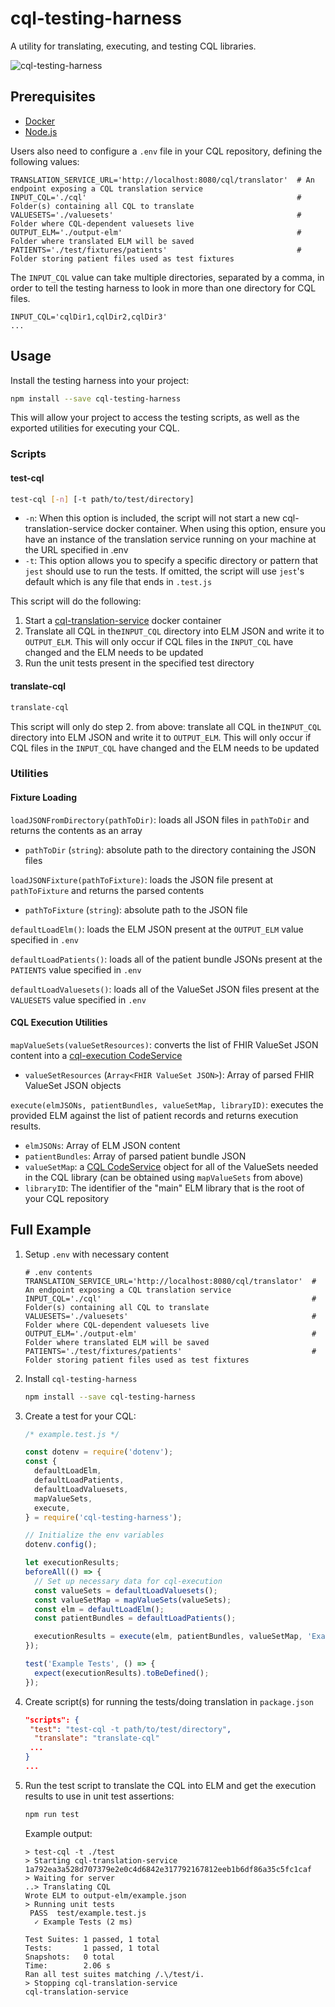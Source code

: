 # cql-testing-harness

A utility for translating, executing, and testing CQL libraries.

![cql-testing-harness](https://user-images.githubusercontent.com/16297930/114772263-9a29e400-9d3b-11eb-9795-90a54af89f80.png)

## Prerequisites

* [Docker](https://docker.com)
* [Node.js](https://nodejs.org/en/)

Users also need to configure a `.env` file in your CQL repository, defining the following values:

```
TRANSLATION_SERVICE_URL='http://localhost:8080/cql/translator'  # An endpoint exposing a CQL translation service
INPUT_CQL='./cql'                                               # Folder(s) containing all CQL to translate
VALUESETS='./valuesets'                                         # Folder where CQL-dependent valuesets live
OUTPUT_ELM='./output-elm'                                       # Folder where translated ELM will be saved
PATIENTS='./test/fixtures/patients'                             # Folder storing patient files used as test fixtures
```

The `INPUT_CQL` value can take multiple directories, separated by a comma, in order to tell the testing harness to look in more than one directory for CQL files.

```
INPUT_CQL='cqlDir1,cqlDir2,cqlDir3'
...
```

## Usage

Install the testing harness into your project:

``` bash
npm install --save cql-testing-harness
```

This will allow your project to access the testing scripts, as well as the exported utilities for executing your CQL.

### Scripts

#### test-cql

``` bash
test-cql [-n] [-t path/to/test/directory]
```

* `-n`: When this option is included, the script will not start a new cql-translation-service docker container. When using this option, ensure you have an instance of the translation service running on your machine at the URL specified in .env
* `-t`: This option allows you to specify a specific directory or pattern that `jest` should use to run the tests. If omitted, the script will use `jest`'s default which is any file that ends in `.test.js`

This script will do the following:

1. Start a [cql-translation-service](https://github.com/cqframework/cql-translation-service) docker container
2. Translate all CQL in the`INPUT_CQL` directory into ELM JSON and write it to `OUTPUT_ELM`. This will only occur if CQL files in the `INPUT_CQL` have changed and the ELM needs to be updated
3. Run the unit tests present in the specified test directory

#### translate-cql

``` bash
translate-cql
```

This script will only do step 2. from above: translate all CQL in the`INPUT_CQL` directory into ELM JSON and write it to `OUTPUT_ELM`. This will only occur if CQL files in the `INPUT_CQL` have changed and the ELM needs to be updated

### Utilities

#### Fixture Loading

`loadJSONFromDirectory(pathToDir)`: loads all JSON files in `pathToDir` and returns the contents as an array

* `pathToDir` (`string`): absolute path to the directory containing the JSON files

`loadJSONFixture(pathToFixture)`: loads the JSON file present at `pathToFixture` and returns the parsed contents

* `pathToFixture` (`string`): absolute path to the JSON file

`defaultLoadElm()`: loads the ELM JSON present at the `OUTPUT_ELM` value specified in `.env`

`defaultLoadPatients()`: loads all of the patient bundle JSONs present at the `PATIENTS` value specified in `.env`

`defaultLoadValuesets()`: loads all of the ValueSet JSON files present at the `VALUESETS` value specified in `.env`

#### CQL Execution Utilities

`mapValueSets(valueSetResources)`: converts the list of FHIR ValueSet JSON content into a [cql-execution CodeService](https://github.com/cqframework/cql-execution/blob/master/src/cql-code-service.js)

* `valueSetResources` (`Array<FHIR ValueSet JSON>`): Array of parsed FHIR ValueSet JSON objects

`execute(elmJSONs, patientBundles, valueSetMap, libraryID)`: executes the provided ELM against the list of patient records and returns execution results. 

* `elmJSONs`: Array of ELM JSON content
* `patientBundles`: Array of parsed patient bundle JSON
* `valueSetMap`: a  [CQL CodeService](https://github.com/cqframework/cql-execution/blob/master/src/cql-code-service.js) object for all of the ValueSets needed in the CQL library (can be obtained using `mapValueSets` from above)
* `libraryID`: The identifier of the "main" ELM library that is the root of your CQL repository

## Full Example

1. Setup `.env` with necessary content

   ```
   # .env contents
   TRANSLATION_SERVICE_URL='http://localhost:8080/cql/translator'  # An endpoint exposing a CQL translation service
   INPUT_CQL='./cql'                                               # Folder(s) containing all CQL to translate
   VALUESETS='./valuesets'                                         # Folder where CQL-dependent valuesets live
   OUTPUT_ELM='./output-elm'                                       # Folder where translated ELM will be saved
   PATIENTS='./test/fixtures/patients'                             # Folder storing patient files used as test fixtures
   ```

2. Install `cql-testing-harness`

   ``` bash
   npm install --save cql-testing-harness
   ```

3. Create a test for your CQL:

   ``` javascript
   /* example.test.js */
   
   const dotenv = require('dotenv');
   const {
     defaultLoadElm,
     defaultLoadPatients,
     defaultLoadValuesets,
     mapValueSets,
     execute,
   } = require('cql-testing-harness');
   
   // Initialize the env variables
   dotenv.config();
   
   let executionResults;
   beforeAll(() => {
     // Set up necessary data for cql-execution
     const valueSets = defaultLoadValuesets();
     const valueSetMap = mapValueSets(valueSets);
     const elm = defaultLoadElm();
     const patientBundles = defaultLoadPatients();
   
     executionResults = execute(elm, patientBundles, valueSetMap, 'ExampleLibrary');
   });
   
   test('Example Tests', () => {
     expect(executionResults).toBeDefined();
   });
   ```

4. Create script(s) for running the tests/doing translation in `package.json`

   ```json
   "scripts": {
   	"test": "test-cql -t path/to/test/directory",
     "translate": "translate-cql"
   	...
   }
   ...
   ```

5. Run the test script to translate the CQL into ELM and get the execution results to use in unit test assertions:

   ``` bash
   npm run test
   ```

   Example output:

   ```
   > test-cql -t ./test
   > Starting cql-translation-service
   1a792ea3a528d707379e2e0c4d6842e317792167812eeb1b6df86a35c5fc1caf
   > Waiting for server
   ..> Translating CQL
   Wrote ELM to output-elm/example.json
   > Running unit tests
    PASS  test/example.test.js
     ✓ Example Tests (2 ms)
   
   Test Suites: 1 passed, 1 total
   Tests:       1 passed, 1 total
   Snapshots:   0 total
   Time:        2.06 s
   Ran all test suites matching /.\/test/i.
   > Stopping cql-translation-service
   cql-translation-service
   ```

   
